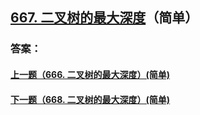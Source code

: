 ## [667. 二叉树的最大深度](https://leetcode-cn.com/problems/merge-two-sorted-lists/)（简单）





### 答案：



#### [上一题（666. 二叉树的最大深度）(简单)](https://github.com/sdwwld/leetCode/blob/master/src/main/java/com/wld/java/leetcode/leetCode0666.md)

#### [下一题（668. 二叉树的最大深度）(简单)](https://github.com/sdwwld/leetCode/blob/master/src/main/java/com/wld/java/leetcode/leetCode0668.md)